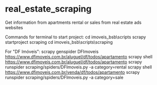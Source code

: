 # real_estate_scraping
Get information from apartments rental or sales from real estate ads websites

Commands for terminal to start project:
cd imoveis_bsb\scripts
scrapy startproject scraping
cd imoveis_bsb\scripts\scraping

For "DF Imóveis":
scrapy genspider DFImoveis https://www.dfimoveis.com.br/aluguel/df/todos/apartamento
scrapy shell https://www.dfimoveis.com.br/aluguel/df/todos/apartamento
scrapy runspider scraping/spiders/DFImoveis.py -a category=rental
scrapy shell https://www.dfimoveis.com.br/venda/df/todos/apartamento
scrapy runspider scraping/spiders/DFImoveis.py -a category=sale
